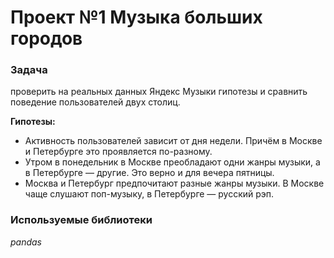 # Проект №1 Музыка больших городов

### **Задача** 
проверить на реальных данных Яндекс Музыки гипотезы и сравнить поведение пользователей двух столиц.

**Гипотезы:**
 - Активность пользователей зависит от дня недели. Причём в Москве и Петербурге это проявляется по-разному.
 - Утром в понедельник в Москве преобладают одни жанры музыки, а в Петербурге — другие. Это верно и для вечера пятницы.
 - Москва и Петербург предпочитают разные жанры музыки. В Москве чаще слушают поп-музыку, в Петербурге — русский рэп.

### **Используемые библиотеки**
*pandas*
